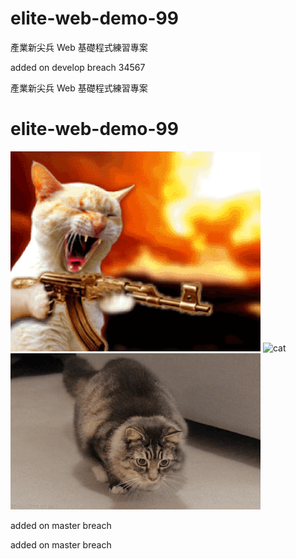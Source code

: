 # elite-web-demo-99

產業新尖兵 Web 基礎程式練習專案

added on develop breach 34567

產業新尖兵 Web 基礎程式練習專案

# elite-web-demo-99

![cat3](./cat3.gif)
![cat](https://i.imgur.com/MSslHtf.gif)
![cat2](./cat2.gif)

added on master breach

added on master breach